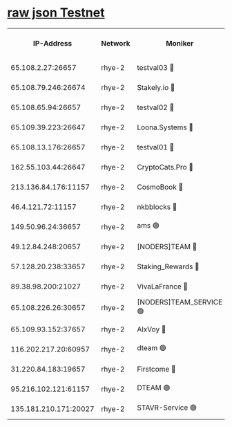
[raw json Testnet](https://rpc-check.quickt.stavr.tech/quickt/rpc-quickt-result.json)
=


<table><tr><th>IP-Address</th><th>Network</th><th>Moniker</th><th>Latest Block Height</th><th>Earliest Block Height</th><th>Catching Up</th><th>Tx Index</th><th>Voting Power</th><th>Scan Time</th></tr><tr><td>65.108.2.27:26657</td><td>rhye-2</td><td>testval03 🔴</td><td>744609</td><td>1</td><td>False</td><td>on</td><td>11002050</td><td>2024-02-10T12:50:44.946484750UTC</td></tr><tr><td>65.108.79.246:26674</td><td>rhye-2</td><td>Stakely.io 🔴</td><td>744609</td><td>1</td><td>False</td><td>on</td><td>10010</td><td>2024-02-10T12:50:49.429660227UTC</td></tr><tr><td>65.108.65.94:26657</td><td>rhye-2</td><td>testval02 🔴</td><td>744610</td><td>1</td><td>False</td><td>on</td><td>11002050</td><td>2024-02-10T12:50:52.191758448UTC</td></tr><tr><td>65.109.39.223:26647</td><td>rhye-2</td><td>Loona.Systems 🔴</td><td>744611</td><td>1</td><td>False</td><td>off</td><td>86949</td><td>2024-02-10T12:50:55.194866358UTC</td></tr><tr><td>65.108.13.176:26657</td><td>rhye-2</td><td>testval01 🔴</td><td>744611</td><td>1</td><td>False</td><td>on</td><td>13082010</td><td>2024-02-10T12:50:55.962781309UTC</td></tr><tr><td>162.55.103.44:26647</td><td>rhye-2</td><td>CryptoCats.Pro 🔴</td><td>744616</td><td>1</td><td>False</td><td>off</td><td>9999</td><td>2024-02-10T12:51:28.567461315UTC</td></tr><tr><td>213.136.84.176:11157</td><td>rhye-2</td><td>CosmoBook 🔴</td><td>744615</td><td>65301</td><td>False</td><td>off</td><td>1528057</td><td>2024-02-10T12:51:22.126265893UTC</td></tr><tr><td>46.4.121.72:11157</td><td>rhye-2</td><td>nkbblocks 🔴</td><td>744607</td><td>70101</td><td>False</td><td>off</td><td>81491</td><td>2024-02-10T12:50:37.219001829UTC</td></tr><tr><td>149.50.96.24:36657</td><td>rhye-2</td><td>ams 🟢</td><td>744614</td><td>133501</td><td>False</td><td>on</td><td>0</td><td>2024-02-10T12:51:11.478234521UTC</td></tr><tr><td>49.12.84.248:20657</td><td>rhye-2</td><td>[NODERS]TEAM 🔴</td><td>744613</td><td>146001</td><td>False</td><td>on</td><td>59690</td><td>2024-02-10T12:51:08.999094069UTC</td></tr><tr><td>57.128.20.238:33657</td><td>rhye-2</td><td>Staking_Rewards 🔴</td><td>744610</td><td>149101</td><td>False</td><td>on</td><td>9900</td><td>2024-02-10T12:50:54.827900966UTC</td></tr><tr><td>89.38.98.200:21027</td><td>rhye-2</td><td>VivaLaFrance 🔴</td><td>744608</td><td>220501</td><td>False</td><td>off</td><td>10000</td><td>2024-02-10T12:50:39.672677168UTC</td></tr><tr><td>65.108.226.26:30657</td><td>rhye-2</td><td>[NODERS]TEAM_SERVICE 🟢</td><td>744611</td><td>241501</td><td>False</td><td>on</td><td>0</td><td>2024-02-10T12:50:55.572536892UTC</td></tr><tr><td>65.109.93.152:37657</td><td>rhye-2</td><td>AlxVoy 🔴</td><td>744608</td><td>315173</td><td>False</td><td>on</td><td>143351</td><td>2024-02-10T12:50:42.108845698UTC</td></tr><tr><td>116.202.217.20:60957</td><td>rhye-2</td><td>dteam 🟢</td><td>744610</td><td>421794</td><td>False</td><td>on</td><td>0</td><td>2024-02-10T12:50:52.512500404UTC</td></tr><tr><td>31.220.84.183:19657</td><td>rhye-2</td><td>Firstcome 🔴</td><td>744609</td><td>730173</td><td>False</td><td>off</td><td>717671</td><td>2024-02-10T12:50:44.533037619UTC</td></tr><tr><td>95.216.102.121:61157</td><td>rhye-2</td><td>DTEAM 🟢</td><td>734499</td><td>733501</td><td>False</td><td>on</td><td>0</td><td>2024-02-10T12:50:49.791693163UTC</td></tr><tr><td>135.181.210.171:20027</td><td>rhye-2</td><td>STAVR-Service 🟢</td><td>744613</td><td>742501</td><td>False</td><td>on</td><td>0</td><td>2024-02-10T12:51:06.548908797UTC</td></tr></table>